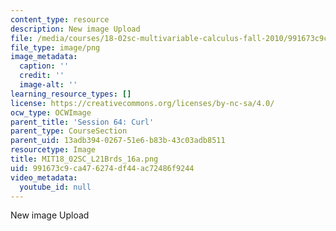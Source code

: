 ```yaml
---
content_type: resource
description: New image Upload
file: /media/courses/18-02sc-multivariable-calculus-fall-2010/991673c9ca476274df44ac72486f9244_MIT18_02SC_L21Brds_16a.png
file_type: image/png
image_metadata:
  caption: ''
  credit: ''
  image-alt: ''
learning_resource_types: []
license: https://creativecommons.org/licenses/by-nc-sa/4.0/
ocw_type: OCWImage
parent_title: 'Session 64: Curl'
parent_type: CourseSection
parent_uid: 13adb394-0267-51e6-b83b-43c03adb8511
resourcetype: Image
title: MIT18_02SC_L21Brds_16a.png
uid: 991673c9-ca47-6274-df44-ac72486f9244
video_metadata:
  youtube_id: null
---
```

New image Upload